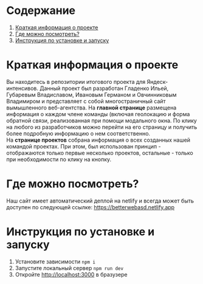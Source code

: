 # Содержание

1. [Краткая информация о проекте](#info)
2. [Где можно посмотреть?](#project-link)
3. [Инструкция по установке и запуску](#installation)

# Краткая информация о проекте

Вы находитесь в репозитории итогового проекта для Яндеск-интенсивов.
Данный проект был разработан Гладенко Ильей, Губаревым Владиславом, Ивановым Германом и Овчинниковым Владимиром и представляет с собой многостраничный сайт вымышленного веб-агентства.
На **главной странице** размещена информация о каждом члене команды (включая геолокацию и форма обратной связи, реализованная при помощи модального окна. По клику на любого из разработчиков можно перейти на его страницу и получить более подробную информацию о нем соответственно.  
На **странице проектов** собрана информация о всех созданных нашей командой проектах. При этом, был использован принцип - отображаются только первые несколько проектов, остальные - только при необходимости по клику на кнопку.

# Где можно посмотреть?

Наш сайт имеет автоматический деплой на netlify и всегда может быть доступен по следующей ссылке: https://betterwebasd.netlify.app

# Инструкция по установке и запуску

1. Установите зависимости `npm i`
2. Запустите локальный сервер `npm run dev`
3. Откройте [http://localhost:3000](http://localhost:3000) в бразузере
